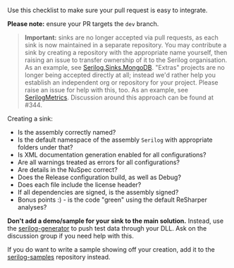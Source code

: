 Use this checklist to make sure your pull request is easy to integrate.

**Please note:** ensure your PR targets the `dev` branch.

> **Important:** sinks are no longer accepted via pull requests, as each sink is now maintained in a separate repository. You may contribute a sink by creating a repository with the appropriate name yourself, then raising an issue to transfer ownership of it to the Serilog organisation. As an example, see [Serilog.Sinks.MongoDB](https://github.com/serilog/serilog-sinks-mongodb).
> "Extras" projects are no longer being accepted directly at all; instead we'd rather help you establish an independent org or repository for your project. Please raise an issue for help with this, too. As an example, see [SerilogMetrics](https://github.com/serilog-metrics/serilog-metrics).
> Discussion around this approach can be found at #344.

Creating a sink:

- Is the assembly correctly named?
- Is the default namespace of the assembly `Serilog` with appropriate folders under that?
- Is XML documentation generation enabled for all configurations?
- Are all warnings treated as errors for all configurations?
- Are details in the NuSpec correct?
- Does the Release configuration build, as well as Debug?
- Does each file include the license header?
- If all dependencies are signed, is the assembly signed?
- Bonus points :) - is the code "green" using the default ReSharper analyses?

**Don't add a demo/sample for your sink to the main solution.** Instead, use the [serilog-generator](https://github.com/serilog/serilog-generator) to push test data through your DLL. Ask on the discussion group if you need help with this.

If you do want to write a sample showing off your creation, add it to the [serilog-samples](https://github.com/serilog/serilog-samples) repository instead.
